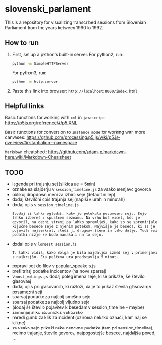 # slovenski_parlament

This is a repository for visualizing transcribed sessions from Slovenian Parliament from the years between 1990 to 1992.

## How to run

1. First, set up a python's built-in server. For python2, run:

    ```cmd
    python -m SimpleHTTPServer
    ```

    For python3, run:

    ```cmd
    python -m http.server
    ```

2. Paste this link into browser: `http://localhost:8000/index.html`

## Helpful links

Basic functions for working with `xml` in `javascript`: <https://p5js.org/reference/#/p5.XML>  

Basic functions for conversion to `instance mode` for working with more canvases: https://github.com/processing/p5.js/wiki/p5.js-overview#instantiation--namespace

`Markdown` cheatsheet: <https://github.com/adam-p/markdown-here/wiki/Markdown-Cheatsheet>

## TODO

- legenda pri trajanju sej (slikica ue = 5min)
- oznake na slajderju v `session_timeline.js` za vsako menjavo govorca
- oblikuj dropdown meni za izbiro seje (default ni lep)
- dodaj številčni opis trajanja sej (napiši v urah in minutah)
- dodaj opis v `session_timeline.js`
    ```
    Spodaj si lahko ogledaš, kako je potekala posamezna seja. Sejo lahko izbereš v spustnem seznamu. Na vrhu boš videl, kdo je govoril, na desni strani pa lahko spremljaš, kako so se spreminjale ključne besede seje z njenim potekom. Najvišje je beseda, ki se je pojavila največkrat, sledi ji drugouvrščena in tako dalje. Tudi vsi podatki nižje se bodo nanašali na to sejo.
    ```
- dodaj opis v `longest_session.js`
    ```
    Tu lahko vidiš, kako dolga je bila najdaljša izmed sej v primerjavi z najkrajšo. Ena peščena ura predstavlja 5 minut.
    ```
- popravi pot do filov v popular_speakers.js
- prefiltriraj podatke incidentov (na novo sparsaj)
- v `most_votings.js` dodaj poleg imena seje, ki se prikaže, še število glasovanj
- dodaj opis pri glasovanjih, ki razloži, da je to prikaz števila glasovanj v posamezni seji
- sparsaj podatke za najbolj smešno sejo
- sparsaj podatke za najbolj vljudno sejo
- (dodaj še število pojavitev k besedam v session_timeline - maybe)
- zamenjaj sliko stopničk z vektorsko
- naredi gumb za klik za incident (oziroma nekako označi, kam naj se klikne)
- za vsako sejo prikaži neke osnovne podatke (tam pri session_timeline), recimo trajanje, število govorov, najpogostejše besede, najdaljša poved, ...
